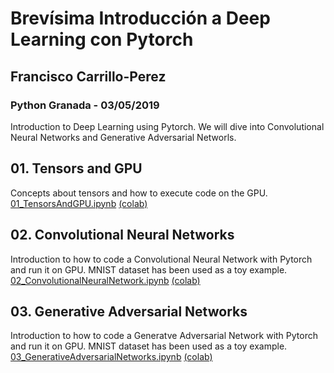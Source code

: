 # Brevísima Introducción a Deep Learning con Pytorch
## Francisco Carrillo-Perez
### Python Granada  - 03/05/2019

Introduction to Deep Learning using Pytorch. We will dive into Convolutional Neural Networks and Generative Adversarial Networls.

## 01. Tensors and GPU
Concepts about tensors and how to execute code on the GPU.
[01_TensorsAndGPU.ipynb](https://github.com/pacocp/Pytorch-TallerPythonGranada/blob/master/01_TensorsAndGPU.ipynb) [(colab)](https://colab.research.google.com/github/pacocp/Pytorch-TallerPythonGranada/blob/master/01_TensorsAndGPU.ipynb)


## 02. Convolutional Neural Networks
Introduction to how to code a Convolutional Neural Network with Pytorch and run it on GPU. MNIST dataset has been used as a toy example.
[02_ConvolutionalNeuralNetwork.ipynb](https://github.com/pacocp/Pytorch-TallerPythonGranada/blob/master/02_ConvolutionalNeuralNetwork.ipynb) [(colab)](https://colab.research.google.com/github/pacocp/Pytorch-TallerPythonGranada/blob/master/02_ConvolutionalNeuralNetwork.ipynb)


## 03. Generative Adversarial Networks
Introduction to how to code a Generatve Adversarial  Network with Pytorch and run it on GPU. MNIST dataset has been used as a toy example.
[03_GenerativeAdversarialNetworks.ipynb](https://github.com/pacocp/Pytorch-TallerPythonGranada/blob/master/03_GenerativeAdversarialNetworks.ipynb) [(colab)](https://colab.research.google.com/github/pacocp/Pytorch-TallerPythonGranada/blob/master/03_GenerativeAdversarialNetworks.ipynb)
